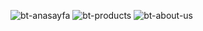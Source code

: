 ![bt-anasayfa](https://github.com/osmankusoglu/PatikaFrontend/assets/130009555/194475c0-af1d-4255-bc6a-3a4693b43457)
![bt-products](https://github.com/osmankusoglu/PatikaFrontend/assets/130009555/6b2b22e9-474c-4bc6-bc1d-984fa606ce7c)
![bt-about-us](https://github.com/osmankusoglu/PatikaFrontend/assets/130009555/590bee8a-a273-486d-af00-549e9eb3472f)
